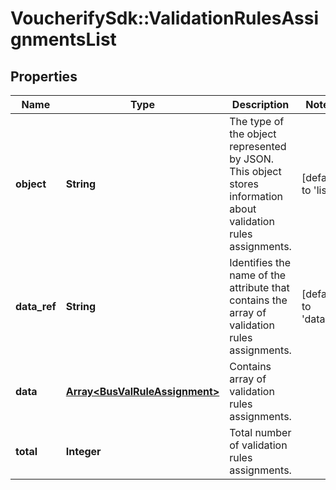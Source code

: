 # VoucherifySdk::ValidationRulesAssignmentsList

## Properties

| Name | Type | Description | Notes |
| ---- | ---- | ----------- | ----- |
| **object** | **String** | The type of the object represented by JSON. This object stores information about validation rules assignments. | [default to &#39;list&#39;] |
| **data_ref** | **String** | Identifies the name of the attribute that contains the array of validation rules assignments. | [default to &#39;data&#39;] |
| **data** | [**Array&lt;BusValRuleAssignment&gt;**](BusValRuleAssignment.md) | Contains array of validation rules assignments. |  |
| **total** | **Integer** | Total number of validation rules assignments. |  |

